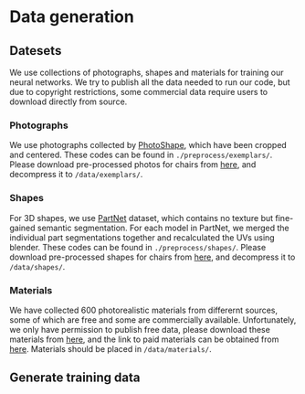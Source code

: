# Data generation

## Datesets
We use collections of photographs, shapes and materials for training our neural networks. We try to publish all the data needed to run our code, but due to copyright restrictions, some commercial data require users to download directly from source.
### Photographs
We use photographs collected by [PhotoShape](https://github.com/keunhong/photoshape#exemplar-images), which have been cropped and centered. These codes can be found in `./preprocess/exemplars/`. 
Please download pre-processed photos for chairs from [here](url-to-exemplar), and decompress it to `/data/exemplars/`.
### Shapes
For 3D shapes, we use [PartNet](https://partnet.cs.stanford.edu/) dataset, which contains no texture but fine-gained semantic segmentation. For each model in PartNet, we merged the individual part segmentations together and recalculated the UVs using blender. These codes can be found in `./preprocess/shapes/`.
Please download pre-processed shapes for chairs from [here](url-to-shape), and decompress it to `/data/shapes/`.
### Materials
We have collected 600 photorealistic materials from differernt sources, some of which are free and some are commercially available. Unfortunately, we only have permission to publish free data, please download these materials from [here](), and the link to paid materials can be obtained from [here](). Materials should be placed in `/data/materials/`.

## Generate training data